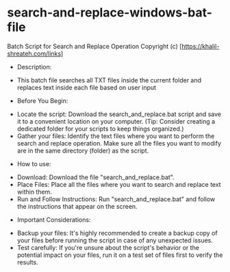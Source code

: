 # search-and-replace-windows-bat-file

Batch Script for Search and Replace Operation
Copyright (c) [https://khalil-shreateh.com/links]

* Description:
- This batch file searches all TXT files inside the current folder and replaces text inside each file based on user input

* Before You Begin:
- Locate the script: Download the search_and_replace.bat script and save it to a convenient location on your computer. (Tip: Consider creating a dedicated folder for your scripts to keep things organized.)
- Gather your files: Identify the text files where you want to perform the search and replace operation. Make sure all the files you want to modify are in the same directory (folder) as the script.

* How to use:
- Download: Download the file "search_and_replace.bat".
- Place Files: Place all the files where you want to search and replace text within them.
- Run and Follow Instructions: Run "search_and_replace.bat" and follow the instructions that appear on the screen.

* Important Considerations:
- Backup your files: It's highly recommended to create a backup copy of your files before running the script in case of any unexpected issues.
- Test carefully: If you're unsure about the script's behavior or the potential impact on your files, run it on a test set of files first to verify the results.
